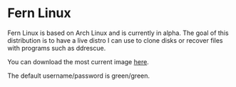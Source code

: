 # Fern Linux

Fern Linux is based on Arch Linux and is currently in alpha. The goal of this distribution is to have a live distro I can use to clone disks or recover files with programs such as ddrescue.

You can download the most current image [here](https://mega.nz/#!pkZ2gQ4S!3dHrKbH6L9KreJINtGNkARupOYfTN1rqudnkUOxc-To).

The default username/password is green/green.
